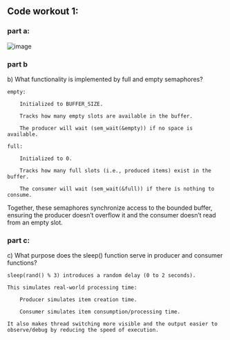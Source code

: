 ## Code workout 1:
### part a:
![image](https://github.com/user-attachments/assets/70922b4b-1c8a-41c9-a252-fd9f5263c54f)

### part b
b) What functionality is implemented by full and empty semaphores?

    empty:

        Initialized to BUFFER_SIZE.

        Tracks how many empty slots are available in the buffer.

        The producer will wait (sem_wait(&empty)) if no space is available.

    full:

        Initialized to 0.

        Tracks how many full slots (i.e., produced items) exist in the buffer.

        The consumer will wait (sem_wait(&full)) if there is nothing to consume.

Together, these semaphores synchronize access to the bounded buffer, ensuring the producer doesn’t overflow it and the consumer doesn’t read from an empty slot.

### part c:
c) What purpose does the sleep() function serve in producer and consumer functions?

    sleep(rand() % 3) introduces a random delay (0 to 2 seconds).

    This simulates real-world processing time:

        Producer simulates item creation time.

        Consumer simulates item consumption/processing time.

    It also makes thread switching more visible and the output easier to observe/debug by reducing the speed of execution.
